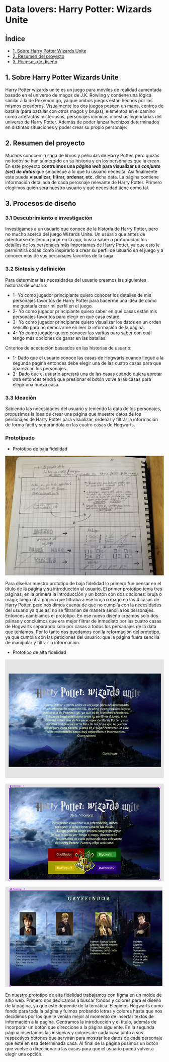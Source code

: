 # Data lovers: Harry Potter: Wizards Unite

## Índice

* [1. Sobre Harry Potter Wizards Unite](#1-sobre-harry-potter-wizards-unite)
* [2. Resumen del proyecto](#2-resumen-del-proyecto)
* [3. Pocesos de diseño](#-Procesos-de-diseño)


## 1. Sobre Harry Potter Wizards Unite

Harry Potter wizards unite es un juego para móviles de realidad aumentada basado en el universo de magos de J.K. Rowling y contiene una lógica similar a la de Pokemon go, ya que ambos juegos están hechos por los mismos creadores. Visualmente los dos juegos poseen un mapa, centros de batalla (para batallar con otros magos y brujas), elementos en el camino como artefactos misteriosos, personajes icónicos o bestias legendarias del universo de Harry Potter. Además de poder lanzar hechizos determinados en distintas situaciones y poder crear su propio personaje.

## 2. Resumen del proyecto

Muchos conocen la saga de libros y películas de Harry Potter, pero quizás no todos se han sumergido en su historia y en los personajes que la crean. 
En este proyecto **contruimos una _página web_ para visualizar un
_conjunto (set) de datos_** que se adecúe a lo que tu usuario necesita. Así finalmente este pueda **visualizar, filtrar, ordenar, etc.** dicha data. La página contiene información detallada de cada perosnaje relevante de Harry Potter. 
Primero elegiimos quién será nuestro usuario y qué necesidad tiene como tal.


## 3. Procesos de diseño 

### 3.1 Descubrimiento e investigación

Investigamos a un usuario que conoce de la historia de Harry Potter, pero no mucho acerca del juego Wizards Unite.  Un usuario que antes de adentrarse de lleno a jugar en la app, busca saber a profundidad los detalles de los personajes más importantes de Harry Potter, ya que esto le permimtirá cosas como inspirarlo a crear su perfil de usuario en el juego y a conocer más de sus personajes favoritos de la saga. 


### 3.2 Síntesis y definición

Para determinar las necesidades del usuario creamos las siguientes historias de usuario:

* 1- Yo como jugador principiante quiero conocer los detalles de mis personajes favoritos de Harry Potter para hacerme una idea de cómo me gustaría crear mi perfil en el juego.
* 2- Yo como jugador principiante quiero saber en qué casas están mis personajes favoritos para elegir en qué casa estaré.
* 3- Yo como jugador principiante quiero visualizar los datos en un orden sencillo para no demorarme en leer la información de la página.
* 4- Yo como jugador quiero conocer las varitas para saber con cuál tengo más opciones de ganar en las batallas.

Criterios de acectación basasdos en las historias de usuario:

* 1- Dado que el usuario conoce las casas de Hogwarts cuando llegué a la segunda página entonces debe elegir una de las cuatro casas para que aparezcan los personajes.
* 2- Dado que el usuario apretará una de las casas cuando quiera apretar otra entonces tendrá que presionar el botón volve a las casas para elegir una nueva casa.


### 3.3 Ideación

Sabiendo las necesidades del usuario y teniéndo la data de los personajes, propusimos la idea de crear una página que muestre datos de los personajes de Harry Potter para visualizar, ordenar y filtrar la información de forma fácil y separándola en las cuatro casas de Hogwarts.

### Prototipado

* Prototipo de baja fidelidad

![imagen](src/imagenesreadme/img4.jpg)

Para diseñar nuestro prototipo de baja fidelidad lo primero fue pensar en el título de la página y su introducción al usuario. El primer prototipo tenía tres páginas; en la primera la introducción y un botón con dos opciones: bruja o mago; luego otra página que filtraba a ese bruja o mago en las 4 casas de Harry Potter, pero nos dimos cuenta de que no cumplía con la necesidades del usuario ya que así no se filtrarian de manera sencilla los personajes. Entonces cambiamos el prototipo. En ese nuevo diseño creamos solo dos páinas y concluimos que era mejor filtrar de inmediato por las cuatro casas de Hogwarts separando solo por casas a todos los persanajes de la data que teníamos. Por lo tanto nos quedamos con la reformación del prototipo, ya que cumplía con las peticiones del usuario: que la página fuera sencilla de manipular y filtrar la información. 

* Prototipo de alta fidelidad

![imagen](src/imagenesreadme/img1.png)

![imagen](src/imagenesreadme/img2.png) 
 
![imagen](src/imagenesreadme/img3.png)


En nuestro prototipo de alta fidelidad trabajamos con figma en un molde de sitio web.
Primero nos dedicamos a buscar fondos y colores para el diseño de la página, ya que este depende de la temática. Elegimos Hogwarts como fondo para toda la página y fuimos probando letras y colores hasta  que nos decidimos por los que le venián mejor al momento de insertar textos de información a la pagina. 
Centramos la introducción y el título, además de incorporar un botón que direccione a la página siguiente. En la segunda página insertamos las insignias y colores de cada casa junto a sus respectivos botones que servirán para mostrar los datos de cada personaje que esté en esa determinada casa. Al final de la página pusimos un botón que vuelve a direccionar a las casas para que el usuario pueda volver a elegir una opción.



